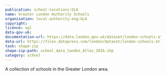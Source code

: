 ```yaml
---
publication: school-locations:GLA
name: Greater London Authority Schools
organisation: local-authority-eng:GLA
copyright: 
licence: ogl
data-gov-uk: 
documentation-url: https://data.london.gov.uk/dataset/london-schools-atlas
data-url: https://files.datapress.com/london/dataset/london-schools-atlas/2017-05-04T14:00:20.06/All_schools_shp.zip
task: shape-zip
shape-zip-path: school_data_london_Atlas_2016.shp
category: school
---
```


A collection of schools in the Greater London area.
